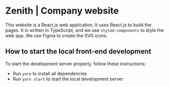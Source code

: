 # Zenith | Company website

This website is a React.js web application. It uses React.js to build the pages. It is written in TypeScript, and we use `styled-components` to style the web app. We use Figma to create the SVG icons.

## How to start the local front-end development

To start the development server properly, follow these instructions:

-   Run `yarn` to install all dependencies
-   Run `yarn start` to start the local development server
